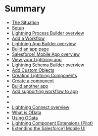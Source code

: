 # Summary 

* [The Situation](situation.md)
* [Setup](setup.md)
* [Lightning Process Builder overview](lightning-process-builder-overview.md)
* [Add a Workflow](add-a-workflow.md)
* [Lightning App Builder overview](lightning-app-builder-overview.md)
* [Build an app page](build-an-app-page.md)
* [Salesforce1 Mobile App overview](salesforce1-mobile-app-overview.md)
* [View your Lightning app](view-your-lightning-app.md)
* [Lightning Schema Builder overview](lightning-schema-builder-overview.md)
* [Add Custom Objects](add-custom-object.md)
* [Creating Lightning Components](creating-lightning-components.md)
* [Create a component](.md)
* [Build another app](.md)
* [Add supporting workflow to app](.md)
* [](.md)
* [](.md)
* [Lightning Connect overview](lightning-connect-overview.md)
* [What is OData](what-is-odata.md)
* [Using OData](using-odata.md)
* [Lightning Component Extensions (Pilot)](.md)
* [Extending the Salesforce1 Mobile UI](.md)
